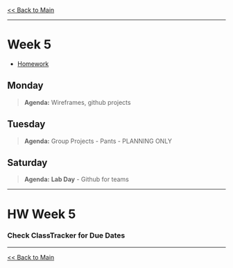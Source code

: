 [<< Back to Main](../README.md)

---
# Week 5
- [Homework](#hw-week-5)

## Monday
> **Agenda:** Wireframes, github projects

## Tuesday
> **Agenda:** Group Projects - Pants - PLANNING ONLY

## Saturday
> **Agenda:** **Lab Day** - Github for teams
<!-- - [Pull Request Template](code/PULL_REQUEST_TEMPLATE.md) -->
<!-- SHOW HOW IT WORKS WITH PR REQUEST -->
---
# HW Week 5
### Check ClassTracker for Due Dates
<!-- - Group: Project Planning -->

---
[<< Back to Main](../README.md)